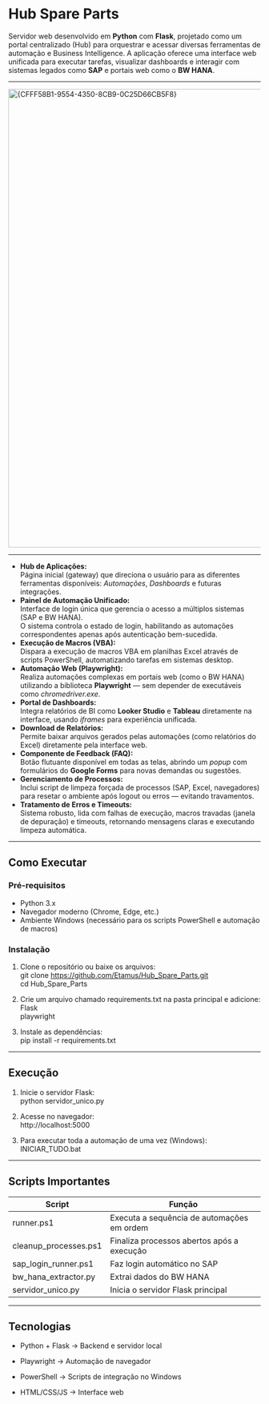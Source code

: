 # Hub Spare Parts

Servidor web desenvolvido em **Python** com **Flask**, projetado como um portal centralizado (Hub) para orquestrar e acessar diversas ferramentas de automação e Business Intelligence. A aplicação oferece uma interface web unificada para executar tarefas, visualizar dashboards e interagir com sistemas legados como **SAP** e portais web como o **BW HANA**.

---

<img width="1901" height="916" alt="{CFFF58B1-9554-4350-8CB9-0C25D66CB5F8}" src="https://github.com/user-attachments/assets/ee88e878-41b5-4639-9604-d77399961ae7" />

---

- **Hub de Aplicações:**  
  Página inicial (gateway) que direciona o usuário para as diferentes ferramentas disponíveis: *Automações*, *Dashboards* e futuras integrações.
- **Painel de Automação Unificado:**  
  Interface de login única que gerencia o acesso a múltiplos sistemas (SAP e BW HANA).  
  O sistema controla o estado de login, habilitando as automações correspondentes apenas após autenticação bem-sucedida.
- **Execução de Macros (VBA):**  
  Dispara a execução de macros VBA em planilhas Excel através de scripts PowerShell, automatizando tarefas em sistemas desktop.
- **Automação Web (Playwright):**  
  Realiza automações complexas em portais web (como o BW HANA) utilizando a biblioteca **Playwright** — sem depender de executáveis como *chromedriver.exe*.
- **Portal de Dashboards:**  
  Integra relatórios de BI como **Looker Studio** e **Tableau** diretamente na interface, usando *iframes* para experiência unificada.
- **Download de Relatórios:**  
  Permite baixar arquivos gerados pelas automações (como relatórios do Excel) diretamente pela interface web.
- **Componente de Feedback (FAQ):**  
  Botão flutuante disponível em todas as telas, abrindo um *popup* com formulários do **Google Forms** para novas demandas ou sugestões.
- **Gerenciamento de Processos:**  
  Inclui script de limpeza forçada de processos (SAP, Excel, navegadores) para resetar o ambiente após logout ou erros — evitando travamentos.
- **Tratamento de Erros e Timeouts:**  
  Sistema robusto, lida com falhas de execução, macros travadas (janela de depuração) e timeouts, retornando mensagens claras e executando limpeza automática.

---

## Como Executar

### Pré-requisitos
- Python 3.x  
- Navegador moderno (Chrome, Edge, etc.)  
- Ambiente Windows (necessário para os scripts PowerShell e automação de macros)

### Instalação
1. Clone o repositório ou baixe os arquivos:  
   git clone https://github.com/Etamus/Hub_Spare_Parts.git  
   cd Hub_Spare_Parts

2. Crie um arquivo chamado requirements.txt na pasta principal e adicione:  
   Flask  
   playwright  

3. Instale as dependências:  
   pip install -r requirements.txt  

---

## Execução

1. Inicie o servidor Flask:  
   python servidor_unico.py  

2. Acesse no navegador:  
   http://localhost:5000  

3. Para executar toda a automação de uma vez (Windows):  
   INICIAR_TUDO.bat  

---

## Scripts Importantes

| Script | Função |
|--------|--------|
| runner.ps1 | Executa a sequência de automações em ordem |
| cleanup_processes.ps1 | Finaliza processos abertos após a execução |
| sap_login_runner.ps1 | Faz login automático no SAP |
| bw_hana_extractor.py | Extrai dados do BW HANA |
| servidor_unico.py | Inicia o servidor Flask principal |

---

## Tecnologias

- Python + Flask → Backend e servidor local  
- Playwright → Automação de navegador  
- PowerShell → Scripts de integração no Windows  

- HTML/CSS/JS → Interface web